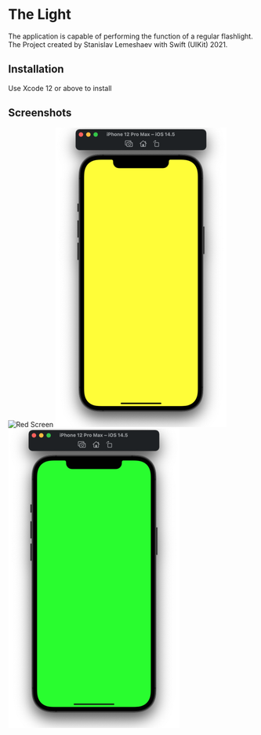 # The Light

The application is capable of performing the function of a regular flashlight. The Project created by Stanislav Lemeshaev with Swift (UIKit) 2021.

## Installation

Use Xcode 12 or above to install

## Screenshots
![Red Screen](hhttps://github.com/slemeshaev/TheLight/blob/main/TheLight/Utilities/Screenshots/1.RedScreen.png?raw=true)
![Yellow Screen](https://github.com/slemeshaev/TheLight/blob/main/TheLight/Utilities/Screenshots/2.YellowScreen.png?raw=true)
![Green Screen](https://github.com/slemeshaev/TheLight/blob/main/TheLight/Utilities/Screenshots/3.GreenScreen.png?raw=true)
